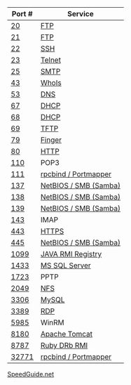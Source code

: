 | Port # | Service |
|--------|---------|
|     [20](https://www.speedguide.net/port.php?port=20) | [FTP](../../Services/FTP/README.md) |
|     [21](https://www.speedguide.net/port.php?port=21) | [FTP](../../Services/FTP/README.md) |
|     [22](https://www.speedguide.net/port.php?port=22) | [SSH](../../Services/SSH/README.md) |
|     [23](https://www.speedguide.net/port.php?port=23) | [Telnet](../../Services/Telnet/README.md) |
|     [25](https://www.speedguide.net/port.php?port=25) | [SMTP](../../Services/SMTP/README.md) |
|     [43](https://www.speedguide.net/port.php?port=43) | [WhoIs](../../Services/WhoIs/README.md) |
|     [53](https://www.speedguide.net/port.php?port=53) | [DNS](../../Services/DNS/README.md) |
|     [67](https://www.speedguide.net/port.php?port=67) | [DHCP](../../Services/DHCP/README.md) |
|     [68](https://www.speedguide.net/port.php?port=68) | [DHCP](../../Services/DHCP/README.md) |
|     [69](https://www.speedguide.net/port.php?port=69) | [TFTP](../../Services/TFTP/README.md) |
|     [79](https://www.speedguide.net/port.php?port=79) | [Finger](../../Services/Finger/README.md) |
|     [80](https://www.speedguide.net/port.php?port=80) | [HTTP](../../Services/HTTP_HTTPS/README.md) |
|    [110](https://www.speedguide.net/port.php?port=110) | POP3 |
|    [111](https://www.speedguide.net/port.php?port=111) | [rpcbind / Portmapper](../../Services/rpcbind_PortMapper/README.md) |
|    [137](https://www.speedguide.net/port.php?port=137) | [NetBIOS / SMB (Samba)](../../Services/NetBIOS_SMB_Samba/README.md) |
|    [138](https://www.speedguide.net/port.php?port=138) | [NetBIOS / SMB (Samba)](../../Services/NetBIOS_SMB_Samba/README.md) |
|    [139](https://www.speedguide.net/port.php?port=139) | [NetBIOS / SMB (Samba)](../../Services/NetBIOS_SMB_Samba/README.md) |
|    [143](https://www.speedguide.net/port.php?port=143) | IMAP |
|    [443](https://www.speedguide.net/port.php?port=443) | [HTTPS](../../Services/HTTP_HTTPS/README.md) |
|    [445](https://www.speedguide.net/port.php?port=445) | [NetBIOS / SMB (Samba)](../../Services/NetBIOS_SMB_Samba/README.md) |
|   [1099](https://www.speedguide.net/port.php?port=1099) | [JAVA RMI Registry](../../Services/Java/README.md) |
|   [1433](https://www.speedguide.net/port.php?port=1433) | [MS SQL Server](../../Services/MSSQL/README.md) |
|   [1723](https://www.speedguide.net/port.php?port=1723) | PPTP |
|   [2049](https://www.speedguide.net/port.php?port=2049) | [NFS](../../Services/NFS/README.md) |
|   [3306](https://www.speedguide.net/port.php?port=3306) | [MySQL](../../Services/MySQL/README.md) |
|   [3389](https://www.speedguide.net/port.php?port=3389) | [RDP](../../Services/RDP/README.md) |
|   [5985](https://www.speedguide.net/port.php?port=5985) | WinRM |
|   [8180](https://www.speedguide.net/port.php?port=8180) | [Apache Tomcat](../../Services/Java/Apache_Tomcat/README.md) |
|   [8787](https://www.speedguide.net/port.php?port=8787) | [Ruby DRb RMI](../../Services/Ruby_DRb_RMI/README.md) |
|  [32771](https://www.speedguide.net/port.php?port=32771) | [rpcbind / Portmapper](../../Services/rpcbind_PortMapper/README.md) |

[SpeedGuide.net](https://www.speedguide.net/port.php)